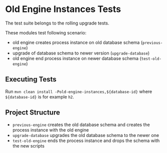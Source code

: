 Old Engine Instances Tests
========================

The test suite belongs to the rolling upgrade tests.

These modules test following scenario:

 * old engine creates process instance on old database schema (`previous-engine`)
 * upgrade of database schema to newer version (`upgrade-database`)
 * old engine end process instance on newer database schema (`test-old-engine`)


Executing Tests
---------------

Run `mvn clean install -Pold-engine-instances,${database-id}` where `${database-id}` is for example `h2`.

Project Structure
-----------------

 * `previous-engine` creates the old database schema and creates the process instance with the old engine
 * `upgrade-database` upgrades the old database schema to the newer one 
 * `test-old-engine` ends the process instance and drops the schema with the new scripts

